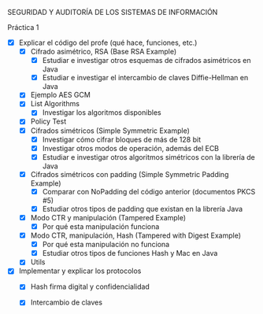 SEGURIDAD Y AUDITORÍA DE LOS SISTEMAS DE INFORMACIÓN  

Práctica 1

- [x] Explicar el código del profe (qué hace, funciones, etc.)
    - [x] Cifrado asimétrico, RSA (Base RSA Example)
        - [x] Estudiar e investigar otros esquemas de cifrados asimétricos en Java
        - [x] Estudiar e investigar el intercambio de claves Diffie-Hellman en Java
    - [x] Ejemplo AES GCM
    - [x] List Algorithms
        - [x] Investigar los algoritmos disponibles
    - [x] Policy Test
    - [x] Cifrados simétricos (Simple Symmetric Example)
        - [x] Investigar cómo cifrar bloques de más de 128 bit
        - [x] Investigar otros modos de operación, además del ECB
        - [x] Estudiar e investigar otros algoritmos simétricos con la librería de Java
    - [x] Cifrados simétricos con padding (Simple Symmetric Padding Example)
        - [x] Comparar con NoPadding del código anterior (documentos PKCS #5)
        - [x] Estudiar otros tipos de padding que existan en la librería Java
    - [x] Modo CTR y manipulación (Tampered Example)
        - [x] Por qué esta manipulación funciona
    - [x] Modo CTR, manipulación, Hash (Tampered with Digest Example)
        - [x] Por qué esta manipulación no funciona
        - [x] Estudiar otros tipos de funciones Hash y Mac en Java
    - [x] Utils
- [x] Implementar y explicar los protocolos
    - [x] Hash firma digital y confidencialidad
    - [x] Intercambio de claves

